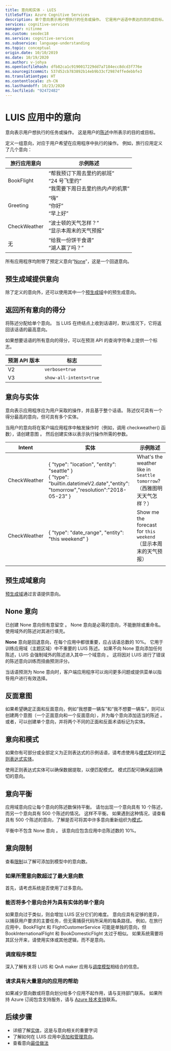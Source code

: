 ```yaml
---
title: 意向和实体 - LUIS
titleSuffix: Azure Cognitive Services
description: 单个意向表示用户想执行的任务或操作。 它是用户话语中表达的目的或目标。 定义一组意向，对应于用户希望在应用程序中执行的操作。
services: cognitive-services
manager: nitinme
ms.custom: seodec18
ms.service: cognitive-services
ms.subservice: language-understanding
ms.topic: conceptual
origin.date: 10/10/2019
ms.date: 10/19/2020
ms.author: v-johya
ms.openlocfilehash: dfb82ca1c9190017229dd7a7184ecc8dcd3f776e
ms.sourcegitcommit: 537d52cb783892b14eb9b33cf29874ffedebbfe3
ms.translationtype: HT
ms.contentlocale: zh-CN
ms.lasthandoff: 10/23/2020
ms.locfileid: "92472482"
---
```

# <a name="intents-in-your-luis-app"></a>LUIS 应用中的意向

意向表示用户想执行的任务或操作。 这是用户的[陈述](luis-concept-utterance.md)中所表示的目的或目标。

定义一组意向，对应于用户希望在应用程序中执行的操作。 例如，旅行应用定义了几个意向：

旅行应用意向   |   示例陈述   |
------|------|
 BookFlight     |   “帮我预订下周去里约的航班” <br/> “24 号飞里约” <br/> “我需要下周日去里约热内卢的机票”    |
 Greeting     |   “嗨” <br/>“你好” <br/>“早上好”  |
 CheckWeather | “波士顿的天气怎样？” <br/> “显示本周末的天气预报” |
 无         | “给我一份饼干食谱”<br>“湖人赢了吗？” |

所有应用程序均附带了预定义意向“[None](#none-intent)”，这是一个回退意向。

## <a name="prebuilt-domains-provide-intents"></a>预生成域提供意向
除了定义的意向外，还可以使用其中一个[预生成域](luis-how-to-use-prebuilt-domains.md)中的预生成意向。

## <a name="return-all-intents-scores"></a>返回所有意向的得分
将陈述分配给单个意向。 当 LUIS 在终结点上收到话语时，默认情况下，它将返回该话语的最高意向。

如果想要话语的所有意向的得分，可以在预测 API 的查询字符串上提供一个标志。

|预测 API 版本|标志|
|--|--|
|V2|`verbose=true`|
|V3|`show-all-intents=true`|

## <a name="intent-compared-to-entity"></a>意向与实体
意向表示应用程序应为用户采取的操作，并且基于整个话语。 陈述仅可具有一个得分最高的意向，但可具有多个实体。

<a name="how-do-intents-relate-to-entities"></a>

 当用户的意向将在客户端应用程序中触发操作时（例如，调用 checkweather() 函数），请创建意图  。 然后创建实体以表示执行操作所需的参数。

|Intent   | 实体 | 示例陈述   |
|------------------|------------------------------|------------------------------|
| CheckWeather | { "type": "location", "entity": "seattle" }<br>{ "type": "builtin.datetimeV2.date","entity": "tomorrow","resolution":"2018-05-23" } | What's the weather like in `Seattle` `tomorrow`?（西雅图明天天气怎样？） |
| CheckWeather | { "type": "date_range", "entity": "this weekend" } | Show me the forecast for `this weekend`（显示本周末的天气预报） |
||||

## <a name="prebuilt-domain-intents"></a>预生成域意向

[预生成域](luis-how-to-use-prebuilt-domains.md)通过言语提供意向。

## <a name="none-intent"></a>None 意向

已创建 None 意向但有意留空  。 None 意向是必需的意向，不能删除或重命名。 使用域外的陈述对其进行填充。

**None** 意向是回退意向，在每个应用中都很重要，应占话语总数的 10%。 它用于训练应用域（主题区域）中不重要的 LUIS 陈述。 如果不向 None 意向添加任何陈述，LUIS 会强制域外的陈述进入其中一个域意向  。 这将因对 LUIS 进行了错误的陈述意向训练而扭曲预测评分。

当话语预测为 None 意向时，客户端应用程序可以询问更多问题或提供菜单以指导用户进行有效选择。

## <a name="negative-intentions"></a>反面意图
如果希望确定正面和反面意向，例如“我想要一辆车”和“我不想要一辆车”，则可以创建两个意图（一个正面意向和一个反面意向），并为每个意向添加适当的陈述  。 或者，可以创建单个意向，并将两个不同的正面和反面术语标记为实体。

## <a name="intents-and-patterns"></a>意向和模式

如果你有可部分或全部定义为正则表达式的示例话语，请考虑使用与[模式](luis-concept-patterns.md)配对的[正则表达式实体](luis-concept-entity-types.md#regular-expression-entity)。

使用正则表达式实体可以确保数据提取，以便匹配模式。 模式匹配可确保返回确切的意向。

## <a name="intent-balance"></a>意向平衡
应用域意向应让每个意向的陈述数保持平衡。 请勿出现一个意向具有 10 个陈述，而另一个意向具有 500 个陈述的情况。 这样不平衡。 如果遇到这种情况，请查看具有 500 个陈述的意向，了解是否可将其中许多意向重新组织为[模式](luis-concept-patterns.md)。

平衡中不包含 None 意向  。 该意向应包含应用中总陈述数的 10%。

## <a name="intent-limits"></a>意向限制
查看[限制](luis-limits.md#model-boundaries)以了解可添加到模型中的意向数。

### <a name="if-you-need-more-than-the-maximum-number-of-intents"></a>如果所需意向数超过了最大意向数
首先，请考虑系统是否使用了过多意向。

### <a name="can-multiple-intents-be-combined-into-single-intent-with-entities"></a>能否将多个意向合并为具有实体的单个意向
如果意向过于类似，则会增加 LUIS 区分它们的难度。 意向应具有足够的差异，以捕获用户要求的主要任务，但无需捕获代码所采用的每条路径。 例如，在旅行应用中，BookFlight 和 FlightCustomerService 可能是单独的意向，但 BookInternationalFlight 和 BookDomesticFlight 太过于相似。 如果系统需要将其区分开来，请使用实体或其他逻辑，而不是意向。

### <a name="dispatcher-model"></a>调度程序模型
深入了解有关将 LUIS 和 QnA maker 应用与[调度模型](luis-concept-enterprise.md#when-you-need-to-combine-several-luis-and-qna-maker-apps)相结合的信息。

### <a name="request-help-for-apps-with-significant-number-of-intents"></a>请求具有大量意向的应用的帮助
如果减少意向数或将意向划分给多个应用不起作用，请与支持部门联系。 如果所持 Azure 订阅包含支持服务，请与 [Azure 技术支持](https://www.azure.cn/support/contact/)联系。

## <a name="next-steps"></a>后续步骤

* 详细了解[实体](luis-concept-entity-types.md)，这是与意向相关的重要字词
* 了解如何在 LUIS 应用中[添加和管理意向](luis-how-to-add-intents.md)。
* 查看意向[最佳做法](luis-concept-best-practices.md)

